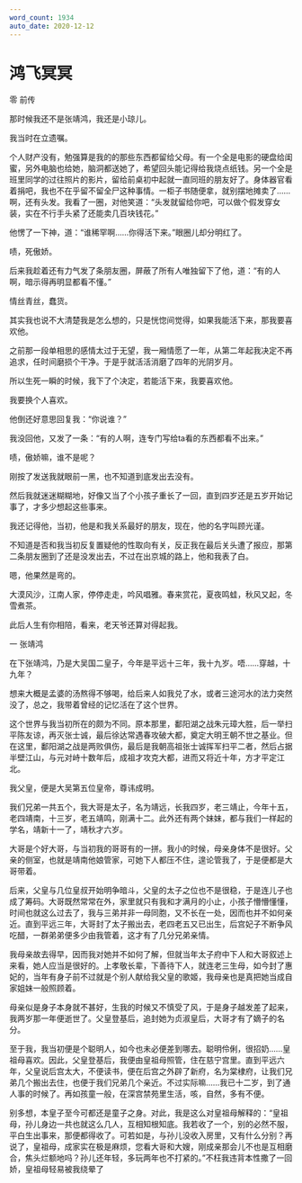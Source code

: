 ```yaml
---
word_count: 1934
auto_date: 2020-12-12
---
```


# 鸿飞冥冥

零 前传

那时候我还不是张靖鸿，我还是小琼儿。

我当时在立遗嘱。

个人财产没有，勉强算是我的的那些东西都留给父母。有一个全是电影的硬盘给闺蜜，另外电脑也给她，脑洞都送她了，希望回头能记得给我烧点纸钱。另一个全是班里同学的过往照片的影片，留给前桌初中起就一直同班的朋友好了。身体器官看着捐吧，我也不在乎留不留全尸这种事情。一柜子书随便拿，就别摆地摊卖了……啊，还有头发。我看了一圈，对他笑道：“头发就留给你吧，可以做个假发穿女装，实在不行手头紧了还能卖几百块钱花。”

他愣了一下神，道：“谁稀罕啊……你得活下来。”眼圈儿却分明红了。

啧，死傲娇。

后来我趁着还有力气发了条朋友圈，屏蔽了所有人唯独留下了他，道：“有的人啊，暗示得再明显都看不懂。”

情丝青丝，蠢货。

其实我也说不大清楚我是怎么想的，只是恍惚间觉得，如果我能活下来，那我要喜欢他。

之前那一段单相思的感情太过于无望，我一厢情愿了一年，从第二年起我决定不再追求，任时间磨损个干净。于是乎就活活消磨了四年的光阴岁月。

所以生死一瞬的时候，我下了个决定，若能活下来，我要喜欢他。

我要换个人喜欢。

他倒还好意思回复我：“你说谁？”

我没回他，又发了一条：“有的人啊，连专门写给ta看的东西都看不出来。”

啧，傲娇嘛，谁不是呢？

刚按了发送我就眼前一黑，也不知道到底发出去没有。

然后我就迷迷糊糊地，好像又当了个小孩子重长了一回，直到四岁还是五岁开始记事了，才多少想起这些事来。

我还记得他，当初，他是和我关系最好的朋友，现在，他的名字叫顾光谨。

不知道是否和我当初反复置疑他的性取向有关，反正我在最后关头遭了报应，那第二条朋友圈到了还是没发出去，不过在出京城的路上，他和我表了白。

嗯，他果然是弯的。

大漠风沙，江南人家，停停走走，吟风唱雅。春来赏花，夏夜鸣蛙，秋风又起，冬雪煮茶。

此后人生有你相陪，看来，老天爷还算对得起我。

一 张靖鸿

在下张靖鸿，乃是大吴国二皇子，今年是平远十三年，我十九岁。唔……穿越，十九年？

想来大概是孟婆的汤熬得不够喝，给后来人如我兑了水，或者三途河水的法力突然没了，总之，我带着曾经的记忆活在了这个世界。

这个世界与我当初所在的颇为不同。原本那里，鄱阳湖之战朱元璋大胜，后一举扫平陈友谅，再灭张士诚，最后徐达常遇春攻破大都，奠定大明王朝不世之基业。但在这里，鄱阳湖之战是两败俱伤，最后是我朝高祖张士诚挥军扫平二者，然后占据半壁江山，与元对峙十数年后，成祖才攻克大都，进而又将近十年，方才平定江北。

我父皇，便是大吴第五位皇帝，尊讳成明。

我们兄弟一共五个，我大哥是太子，名为靖远，长我四岁，老三靖止，今年十五，老四靖南，十三岁，老五靖鸣，刚满十二。此外还有两个妹妹，都与我们一样起的学名，靖新十一了，靖秋才六岁。

大哥是个好大哥，与当初我的哥哥有的一拼。我小的时候，母亲身体不是很好。父亲的侧室，也就是靖南他娘管家，可她下人都压不住，遑论管我了，于是便都是大哥带着。

后来，父皇与几位皇叔开始明争暗斗，父皇的太子之位也不是很稳，于是连儿子也成了筹码。大哥既然常常在外，家里就只有我和才满月的小止，小孩子懵懵懂懂，时间也就这么过去了，我与三弟并非一母同胞，又不长在一处，因而也并不如何亲近。直到平远三年，大哥封了太子搬出去，老四老五又已出生，后宫妃子不断争风吃醋，一群弟弟便多少由我管着，这才有了几分兄弟亲情。

我母亲故去得早，因而我对她并不如何了解，但就当年太子府中下人和大哥叙述上来看，她人应当是很好的。上孝敬长辈，下善待下人，就连老三生母，如今封了惠妃的，当年有身子前不过就是个别人献给我父皇的歌姬，我母亲也是真把她当成自家姐妹一般照顾着。

母亲似是身子本身就不甚好，生我的时候又不慎受了风，于是身子越发差了起来，我两岁那一年便逝世了。父皇登基后，追封她为贞淑皇后，大哥才有了嫡子的名分。

至于我，我当初便是个聪明人，如今也未必便差到哪去。聪明伶俐，很招奶……皇祖母喜欢。因此，父皇登基后，我便由皇祖母照管，住在慈宁宫里。直到平远六年，父皇说后宫太大，不便读书，便在后宫之外辟了新府，名为棠棣府，让我们兄弟几个搬出去住，也便于我们兄弟几个亲近。不过实际嘛……我已十二岁，到了通人事的时候了。再如孩童一般，在深宫禁苑里生活，咳，自然，多有不便。

别多想，本皇子至今可都还是童子之身。对此，我是这么对皇祖母解释的：“皇祖母，孙儿身边一共也就这么几人，互相知根知底。我若收了一个，别的必然不服，平白生出事来，那便都得收了。可若如是，与孙儿没收入房里，又有什么分别？再说了，皇祖母，成家实在极是麻烦，您看大哥和大嫂，刚成亲那会儿不也是互相磨合，焦头烂额地吗？孙儿还年轻，多玩两年也不打紧的。”不枉我违背本性撒了一回娇，皇祖母轻易被我绕晕了

